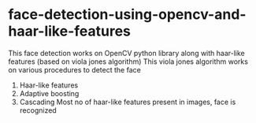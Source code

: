 # face-detection-using-opencv-and-haar-like-features
This face detection works on OpenCV python library along with haar-like features (based on viola jones algorithm)
This viola jones algorithm works on various procedures to detect the face
1. Haar-like features
2. Adaptive boosting 
3. Cascading
Most no of haar-like features present in images, face is recognized
